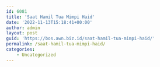 ```yaml
---
id: 6081
title: 'Saat Hamil Tua Mimpi Haid'
date: '2022-11-13T15:18:41+00:00'
author: admin
layout: post
guid: 'https://bos.awn.biz.id/saat-hamil-tua-mimpi-haid/'
permalink: /saat-hamil-tua-mimpi-haid/
categories:
    - Uncategorized
---
```


